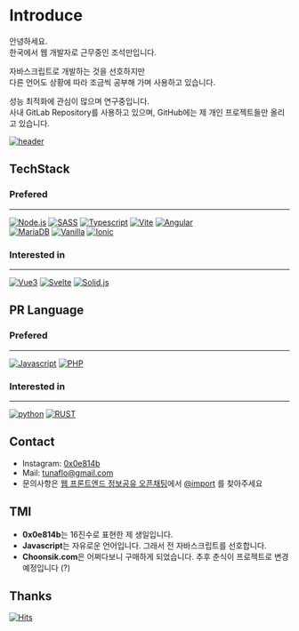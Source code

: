 # Introduce

안녕하세요.  
한국에서 웹 개발자로 근무중인 조석만입니다.

자바스크립트로 개발하는 것을 선호하지만  
다른 언어도 상황에 따라 조금씩 공부해 가며 사용하고 있습니다.

성능 최적화에 관심이 많으며 연구중입니다.  
사내 GitLab Repository를 사용하고 있으며, GitHub에는 제 개인 프로젝트들만 올리고 있습니다.

[![header](https://capsule-render.vercel.app/api?type=waving&color=timeGradient&height=110&section=footer)](#)

## TechStack

### Prefered

---

[![Node.js](https://img.shields.io/badge/Node.js-339933.svg?style=flat&logo=nodedotjs&logoColor=white)](#)
[![SASS](https://img.shields.io/badge/SCSS-CC6699.svg?style=flat&logo=sass&logoColor=white)](#)
[![Typescript](https://img.shields.io/badge/TypeScript-3178C6.svg?style=flat&logo=typescript&logoColor=white)](#)
[![Vite](https://img.shields.io/badge/Vite-646CFF.svg?style=flat&logo=vite&logoColor=white)](#)
[![Angular](https://img.shields.io/badge/Angular-DD0031.svg?style=flat&logo=angularjs)](#)  
[![MariaDB](https://img.shields.io/badge/MariaDB-003545.svg?style=flat&logo=mariadb)](#)
[![Vanilla](https://img.shields.io/badge/VanillaJS-131313.svg?style=flat&logo=javascript)](#)
[![Ionic](https://img.shields.io/badge/Ionic-3880FF.svg?style=flat&logo=ionic&logoColor=white)](#)

### Interested in

---

[![Vue3](https://img.shields.io/badge/Vue3-4FC08D.svg?style=flat&logo=vuedotjs&logoColor=white)](#)
[![Svelte](https://img.shields.io/badge/Svelte-FF3E00.svg?style=flat&logo=svelte&logoColor=white)](#)
[![Solid.js](https://img.shields.io/badge/Solid.js-2C4F7C.svg?style=flat&logo=Solid&logoColor=white)](#)

## PR Language

### Prefered

---

[![Javascript](https://img.shields.io/badge/JavaScript-131313.svg?style=flat&logo=javascript)](#)
[![PHP](https://img.shields.io/badge/PHP-777BB4.svg?style=flat&logo=PHP&logoColor=white)](#)

### Interested in

---

[![python](https://img.shields.io/badge/python-3776AB.svg?style=flat&logo=python&logoColor=white)](#)
[![RUST](https://img.shields.io/badge/Rust-000000.svg?style=flat&logo=rust)](#)

## Contact

- Instagram: [0x0e814b](https://instagram.com/0x0e814b)
- Mail: [tunaflo@gmail.com](mailto:tunaflo@gmail.com)
- 문의사항은 [웹 프론트엔드 정보공유 오픈채팅](https://open.kakao.com/o/gnXWMHV)에서
  [@import](https://open.kakao.com/me/teaport) 를 찾아주세요

## TMI

- **0x0e814b**는 16진수로 표현한 제 생일입니다.
- **Javascript**는 자유로운 언어입니다. 그래서 전 자바스크립트를 선호합니다.
- **Choonsik.com**은 어쩌다보니 구매하게 되었습니다. 추후 춘식이 프로젝트로 변경 예정입니다 (?)

## Thanks

[![Hits](https://hits.seeyoufarm.com/api/count/incr/badge.svg?url=https%3A%2F%2Fgithub.com%2F0x0e814b&count_bg=%23333333&title_bg=%233B5174&icon=github.svg&icon_color=%23FFFFFF&title=%E2%9C%A8&edge_flat=false)](https://hits.seeyoufarm.com)
